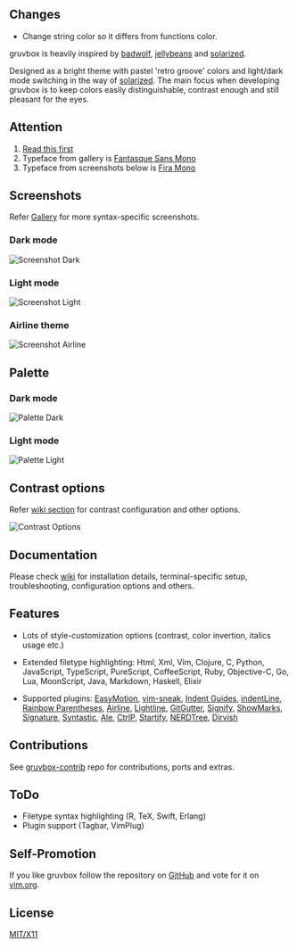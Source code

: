 <!--p align="center"><img src="http://svgur.com/i/3Dp.svg"></p-->

Changes
-------

* Change string color so it differs from functions color.

gruvbox is heavily inspired by [badwolf][], [jellybeans][] and [solarized][].

Designed as a bright theme with pastel 'retro groove' colors and light/dark mode switching in the way of [solarized][]. The main focus when developing gruvbox is to keep colors easily distinguishable, contrast enough and still pleasant for the eyes.

   [badwolf]: https://github.com/sjl/badwolf
   [jellybeans]: https://github.com/nanotech/jellybeans.vim
   [solarized]: http://ethanschoonover.com/solarized

Attention
---------

1. [Read this first](https://github.com/morhetz/gruvbox/wiki/Terminal-specific)
2. Typeface from gallery is [Fantasque Sans Mono](https://github.com/belluzj/fantasque-sans)
3. Typeface from screenshots below is [Fira Mono](https://mozilla.github.io/Fira/)

Screenshots
-----------

Refer [Gallery][] for more syntax-specific screenshots.

   [Gallery]: https://github.com/morhetz/gruvbox/wiki/Gallery

### Dark mode

![Screenshot Dark](http://i.imgur.com/GkIl8Fn.png)

### Light mode

![Screenshot Light](http://i.imgur.com/X75niEa.png)

### Airline theme

![Screenshot Airline](http://i.imgur.com/wRQceUR.png)

Palette
-------

### Dark mode

![Palette Dark](http://i.imgur.com/wa666xg.png)

### Light mode

![Palette Light](http://i.imgur.com/49qKyYW.png)

Contrast options
----------------

Refer [wiki section][] for contrast configuration and other options.

   [wiki section]: https://github.com/morhetz/gruvbox/wiki/Configuration#ggruvbox_contrast_dark

![Contrast Options](http://i.imgur.com/5MSbe6T.png)

Documentation
-------------

Please check [wiki][] for installation details, terminal-specific setup, troubleshooting, configuration options and others.

   [wiki]: https://github.com/morhetz/gruvbox/wiki

Features
--------

* Lots of style-customization options (contrast, color invertion, italics usage etc.)
* Extended filetype highlighting: Html, Xml, Vim, Clojure, C, Python, JavaScript, TypeScript, PureScript, CoffeeScript, Ruby, Objective-C, Go, Lua, MoonScript, Java, Markdown, Haskell, Elixir
* Supported plugins: [EasyMotion][], [vim-sneak][], [Indent Guides][], [indentLine][], [Rainbow Parentheses][], [Airline][], [Lightline][], [GitGutter][], [Signify][], [ShowMarks][], [Signature][], [Syntastic][], [Ale][], [CtrlP][], [Startify][], [NERDTree][], [Dirvish][]

   [EasyMotion]: https://github.com/Lokaltog/vim-easymotion
   [vim-sneak]: https://github.com/justinmk/vim-sneak
   [Indent Guides]: https://github.com/nathanaelkane/vim-indent-guides
   [indentLine]: https://github.com/Yggdroot/indentLine
   [Rainbow Parentheses]: https://github.com/kien/rainbow_parentheses.vim
   [Airline]: https://github.com/bling/vim-airline
   [Lightline]: https://github.com/itchyny/lightline.vim
   [GitGutter]: https://github.com/airblade/vim-gitgutter
   [Signify]: https://github.com/mhinz/vim-signify
   [ShowMarks]: http://www.vim.org/scripts/script.php?script_id=152
   [Signature]: https://github.com/kshenoy/vim-signature
   [Syntastic]: https://github.com/scrooloose/syntastic
   [Ale]: https://github.com/w0rp/ale
   [CtrlP]: https://github.com/kien/ctrlp.vim
   [Startify]: https://github.com/mhinz/vim-startify
   [NERDTree]: https://github.com/scrooloose/nerdtree
   [Dirvish]: https://github.com/justinmk/vim-dirvish

Contributions
-------------

See [gruvbox-contrib][] repo for contributions, ports and extras.

[gruvbox-contrib]: https://github.com/morhetz/gruvbox-contrib

ToDo
----

* Filetype syntax highlighting (R, TeX, Swift, Erlang)
* Plugin support (Tagbar, VimPlug)

Self-Promotion
--------------

If you like gruvbox follow the repository on
[GitHub](https://github.com/morhetz/gruvbox) and vote for it on
[vim.org](http://www.vim.org/scripts/script.php?script_id=4349).

License
-------
[MIT/X11][]

   [MIT/X11]: https://en.wikipedia.org/wiki/MIT_License
